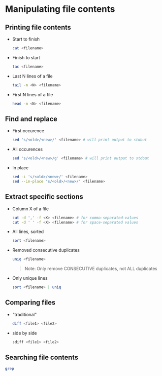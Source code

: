 # Manipulating file contents

## Printing file contents

- Start to finish
  ```bash
  cat <filename>
  ```

- Finish to start
  ```bash
  tac <filename>
  ```

- Last N lines of a file
  ```bash
  tail -n <N> <filename>
  ```

- First N lines of a file
  ```bash
  head -n <N> <filename>
  ```

## Find and replace

- First occurence
  ```bash
  sed 's/<old>/<new>/' <filename> # will print output to stdout
  ```

- All occurences
  ```bash
  sed 's/<old>/<new>/g' <filename> # will print output to stdout
  ```

- In place
  ```bash
  sed -i 's/<old>/<new>/' <filename>
  sed --in-place 's/<old>/<new>/' <filename>
  ```

## Extract specific sections

- Column X of a file
  ```bash
  cut -d ',' -f <X> <filename> # for comma-separated-values
  cut -d ' ' -f <X> <filename> # for space-separated values
  ```

- All lines, sorted
  ```bash
  sort <filename>
  ```

- Removed consecutive duplicates
  ```bash
  uniq <filename>
  ```
  > Note: Only remove CONSECUTIVE duplicates, not ALL duplicates

- Only unique lines
  ```bash
  sort <filename> | uniq
  ```

## Comparing files

- "traditional"
  ```bash
  diff <file1> <file2>
  ```

- side by side
  ```bash
  sdiff <file1> <file2>
  ```

## Searching file contents

```bash
grep
```
